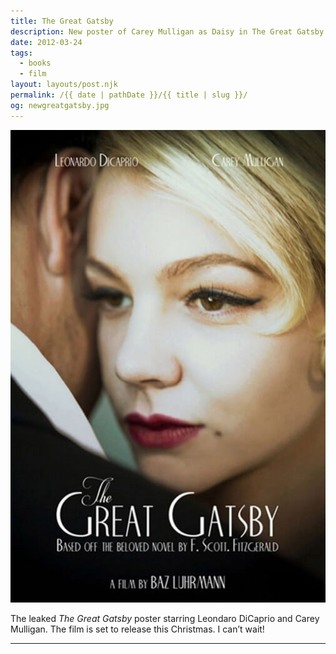 ```yaml
---
title: The Great Gatsby
description: New poster of Carey Mulligan as Daisy in The Great Gatsby.
date: 2012-03-24
tags: 
  - books
  - film
layout: layouts/post.njk
permalink: /{{ date | pathDate }}/{{ title | slug }}/
og: newgreatgatsby.jpg
---
```


![poster for The Great Gatsby with closeup shot of Carey Mulligan as Daisy](/img/newgreatgatsby.jpg)

The leaked _The Great Gatsby_ poster starring Leondaro DiCaprio and Carey Mulligan. The film is set to release this Christmas. I can’t wait!

---
